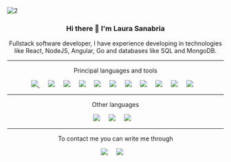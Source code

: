 ![2](https://user-images.githubusercontent.com/64787067/211822598-901d877c-a5d1-41a1-a20f-3a0aacef6976.png)


<h3 align='center'>Hi there  👋  I'm Laura Sanabria</h3>

<p align='center'> Fullstack software developer, I have experience developing in technologies like React, NodeJS, Angular, Go and databases like SQL and MongoDB. </p>
<hr>
<p align='center'>Principal languages and tools</p>

<p align='center'> 
  <a href="" ><img src="https://img.shields.io/static/v1?style=for-the-badge&message=Go&color=00ADD8&logo=Go&logoColor=FFFFFF&label=" />   </a>&nbsp;&nbsp;&nbsp;&nbsp;
  <a href="" ><img src="https://img.shields.io/static/v1?style=for-the-badge&message=Node.js&color=339933&logo=Node.js&logoColor=FFFFFF&label=" /></a>&nbsp;&nbsp;&nbsp;&nbsp;
  <a href="" ><img src="https://img.shields.io/static/v1?style=for-the-badge&message=React&color=222222&logo=React&logoColor=61DAFB&label=" /></a>&nbsp;&nbsp;&nbsp;&nbsp;
  <a href="" ><img src="https://img.shields.io/static/v1?style=for-the-badge&message=Angular&color=DD0031&logo=Angular&logoColor=FFFFFF&label=" /></a>&nbsp;&nbsp;&nbsp;&nbsp;
  <a href="" ><img src="https://img.shields.io/static/v1?style=for-the-badge&message=UiPath&color=F05032&logoColor=FFFFFF&label=" /></a>&nbsp;&nbsp;&nbsp;&nbsp;
  <a href="" ><img src="https://img.shields.io/static/v1?style=for-the-badge&message=MongoDB&color=47A248&logo=MongoDB&logoColor=FFFFFF&label=" /></a>&nbsp;&nbsp;&nbsp;&nbsp;
  <a href="" ><img src="https://img.shields.io/static/v1?style=for-the-badge&message=MySQL&color=4479A1&logo=MySQL&logoColor=FFFFFF&label=" /></a>&nbsp;&nbsp;&nbsp;&nbsp;
  <a href="" ><img src="https://img.shields.io/static/v1?style=for-the-badge&message=Git&color=F05032&logo=Git&logoColor=FFFFFF&label=" /></a>&nbsp;&nbsp;&nbsp;&nbsp;
  <a href="" ><img src="https://img.shields.io/static/v1?style=for-the-badge&message=Azure+DevOps&color=0078D7&logo=Azure+DevOps&logoColor=FFFFFF&label=" /></a>&nbsp;&nbsp;&nbsp;&nbsp;
  <a href="" ><img src="https://img.shields.io/static/v1?style=for-the-badge&message=.NET&color=512BD4&logo=.NET&logoColor=FFFFFF&label=" /></a>&nbsp;&nbsp;&nbsp;&nbsp;   
  <a href="" ><img src="[https://img.shields.io/badge/Java%20-blue](https://img.shields.io/badge/Java%20-blue
)" /></a>&nbsp;&nbsp;&nbsp;&nbsp;   
</p>
  
  <hr>
<p align='center'>Other languages</p>
 
<p align='center'>
  <a><img src="https://img.shields.io/static/v1?style=for-the-badge&message=Python&color=3776AB&logo=Python&logoColor=FFFFFF&label="/
          </a>&nbsp;&nbsp;&nbsp;&nbsp;
  <a><img src="https://img.shields.io/static/v1?style=for-the-badge&message=Apache+NetBeans+IDE&color=1B6AC6&logo=Apache+NetBeans+IDE&logoColor=FFFFFF&label="/
          </a>&nbsp;&nbsp;&nbsp;&nbsp;
  <a><img src="https://img.shields.io/static/v1?style=for-the-badge&message=C%2B%2B&color=00599C&logo=C%2B%2B&logoColor=FFFFFF&label="/
          </a>&nbsp;&nbsp;&nbsp;&nbsp; 
</p>
 
<hr>
<p align='center'>To contact me you can write me through </p>
<p align='center'>
  <a href="https://www.linkedin.com/in/lausanabria"><img src="https://img.shields.io/badge/linkedin-%230077B5.svg?&style=for-the-badge&logo=linkedin&logoColor=white" /></a>&nbsp;&nbsp;&nbsp;&nbsp;
  <a href="https://www.instagram.com/lausanabriac/"><img src="https://img.shields.io/static/v1?style=for-the-badge&message=Instagram&color=E4405F&logo=Instagram&logoColor=FFFFFF&label=" /></a>&nbsp;&nbsp;&nbsp;&nbsp;
</p>


<!--
**laucoding/laucoding** is a ✨ _special_ ✨ repository because its `README.md` (this file) appears on your GitHub profile.
Here are some ideas to get you started:
- 🔭 I’m currently working on ...
- 🌱 I’m currently learning ...
- 👯 I’m looking to collaborate on ...
- 🤔 I’m looking for help with ...
- 💬 Ask me about ...
- 📫 How to reach me: ...
- 😄 Pronouns: ...
- ⚡ Fun fact: ...
-->
